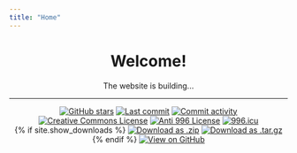 ```yaml
---
title: "Home"
---
```


# <center>Welcome!</center>

<center>The website is building...</center>

------

<center>
 <a href="https://github.com/livcm/livcm.github.io/stargazers" title="GitHub Stars"><img src="https://img.shields.io/github/stars/livcm/livcm.github.io.svg?style=for-the-badge&color=yellow" alt="GitHub stars" /></a> <a href="https://github.com/livcm/livcm.github.io/commits/main" title="Last commit"><img src="https://img.shields.io/github/last-commit/livcm/livcm.github.io.svg?style=for-the-badge" alt="Last commit" /></a> <a href="https://github.com/livcm/livcm.github.io/commits/main" title="Commit activity"><img src="https://img.shields.io/github/commit-activity/w/livcm/livcm.github.io.svg?label=commit%20freq&style=for-the-badge" alt="Commit activity" /></a> <a title="Creative Commons License" href="http://creativecommons.org/licenses/by-nc-nd/4.0/"><img alt="Creative Commons License" src="https://img.shields.io/badge/BY--NC--ND-4.0-orange.svg?style=for-the-badge&logo=creativecommons" /></a> <a href="https://github.com/livcm/livcm.github.io/blob/main/LICENSE" title="Anti 996 License"><img src="https://img.shields.io/badge/license-Anti%20996-red.svg?style=for-the-badge" alt="Anti 996 License" /></a> <a href="https://996.icu" title="996.icu"><img src="https://img.shields.io/badge/link-996.icu-red.svg?style=for-the-badge" alt="996.icu" /></a>
</center>

<center>
  <section id="downloads">
    {% if site.show_downloads %}
      <a href="{{ site.github.zip_url }}" title="Download as .zip"><img src="https://img.shields.io/badge/Download%20as-.zip-green.svg?style=for-the-badge" alt="Download as .zip"></a> <a href="{{ site.github.tar_url }}" title="Download as .tar.gz"><img src="https://img.shields.io/badge/Download%20as-.tar.gz-green.svg?style=for-the-badge" alt="Download as .tar.gz"></a>
    {% endif %}
      <a href="{{ site.github.repository_url }}" title="View on GitHub"><img src="https://img.shields.io/badge/View%20on-GitHub-brightgreen.svg?logo=github&style=for-the-badge" alt="View on GitHub"></a>
  </section>  
</center>